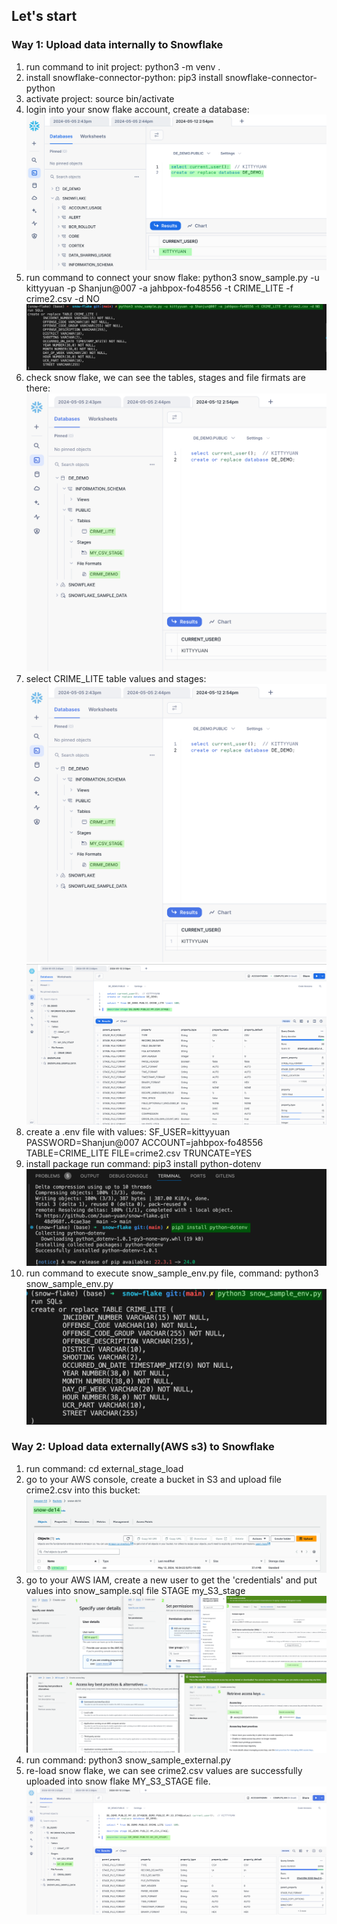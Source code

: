 ## Let's start
### Way 1: Upload data internally to Snowflake
1. run command to init project: python3 -m venv .
2. install snowflake-connector-python: pip3 install snowflake-connector-python
3. activate project: source bin/activate
4. login into your snow flake account, create a database: 
![alt text](image.png)
5. run command to connect your snow flake: python3 snow_sample.py -u kittyyuan -p Shanjun@007 -a jahbpox-fo48556 -t CRIME_LITE -f crime2.csv -d NO
![alt text](image-1.png)
6. check snow flake, we can see the tables, stages and file firmats are there:
![alt text](image-2.png)
7. select CRIME_LITE table values and stages:
![alt text](image-3.png)
![alt text](image-4.png)
8. create a .env file with values:
  SF_USER=kittyyuan
  PASSWORD=Shanjun@007
  ACCOUNT=jahbpox-fo48556
  TABLE=CRIME_LITE
  FILE=crime2.csv
  TRUNCATE=YES
9. install package run command:  pip3 install python-dotenv
![alt text](image-5.png)
10. run command to execute snow_sample_env.py file, command: python3 snow_sample_env.py
![alt text](image-6.png)

### Way 2: Upload data externally(AWS s3) to Snowflake
1. run command: cd external_stage_load
2. go to your AWS console, create a bucket in S3 and upload file crime2.csv into this bucket:
![alt text](image-7.png)
3. go to your AWS IAM, create a new user to get the 'credentials' and put values into snow_sample.sql file STAGE my_S3_stage
![alt text](image-8.png)
4. run command: python3 snow_sample_external.py
5. re-load snow flake, we can see crime2.csv values are successfully uploaded into snow flake MY_S3_STAGE file.
![alt text](image-9.png)

